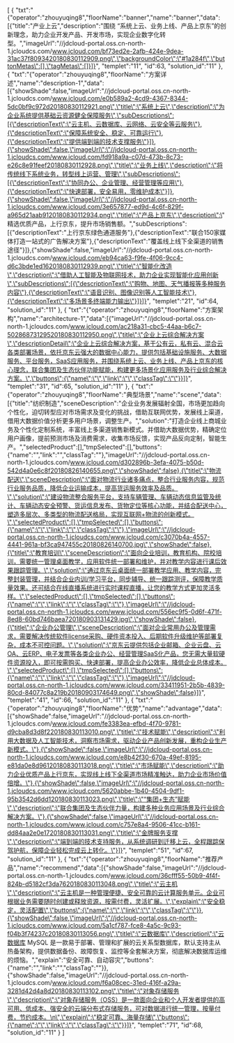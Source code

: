 [
	{
		"txt":"{\"operator\":\"zhouyuqing8\",\"floorName\":\"banner\",\"name\":\"banner\",\"data\":[{\"title\":\"产业上云\",\"description\":\"围绕 “系统上云、业务上线、产品上京东”的创新理念，助力企业开发产品、开发市场，实现企业数字化转型。\",\"imageUrl\":\"//jdcloud-portal.oss.cn-north-1.jcloudcs.com/www.jcloud.com/bf73ed2e-2afb-424e-9dea-31ac37f8093420180830112909.png\",\"backgroundColor\":\"#1a284f\",\"buttonMetas\":[],\"tagMetas\":[]}]}",
		"templet":"11",
		"id":63,
		"solution_id":"11"
	},
	{
		"txt":"{\"operator\":\"zhouyuqing8\",\"floorName\":\"方案详述\",\"name\":\"description-1\",\"data\":[{\"showShade\":false,\"imageUrl\":\"//jdcloud-portal.oss.cn-north-1.jcloudcs.com/www.jcloud.com/e0b589a2-4cd9-4367-8344-5dc0bf9c972d20180830112921.png\",\"title\":\"系统上云\",\"description\":\"为企业系统提供基础云资源健全保障服务\",\"subDescriptions\":[{\"descriptionText\":\"云主机、云数据库、云网络、云安全等云服务\"},{\"descriptionText\":\"保障系统安全、稳定、可靠运行\"},{\"descriptionText\":\"提供端到端的技术支撑服务\"}]},{\"showShade\":false,\"imageUrl\":\"//jdcloud-portal.oss.cn-north-1.jcloudcs.com/www.jcloud.com/fd918a9a-c07d-473b-8c73-e26c8e91feef20180830112928.png\",\"title\":\"业务上线\",\"description\":\"将传统线下系统业务，转型线上运营、管理\",\"subDescriptions\":[{\"descriptionText\":\"协同办公、企业管理、经营管理等应用\"},{\"descriptionText\":\"快速部署，安全易用，零维护成本\"}]},{\"showShade\":false,\"imageUrl\":\"//jdcloud-portal.oss.cn-north-1.jcloudcs.com/www.jcloud.com/3e657877-ed9d-4c6f-829f-a965d21aab9120180830112934.png\",\"title\":\"产品上京东\",\"description\":\" 精选优质产品，上行京东，提升市场销售额。\",\"subDescriptions\":[{\"descriptionText\":\"上行京东绿色通道服务\"},{\"descriptionText\":\"联合150家媒体打造一站式的广告解决方案\"},{\"descriptionText\":\"覆盖线上线下全渠道的销售途径\"}]},{\"showShade\":false,\"imageUrl\":\"//jdcloud-portal.oss.cn-north-1.jcloudcs.com/www.jcloud.com/eb94ca63-f9fe-4f06-9cc4-d6c3bde1ed1620180830112939.png\",\"title\":\"智能化改造\",\"description\":\"借助人工智能及物联网技术，助力企业实现智能化应用创新\",\"subDescriptions\":[{\"descriptionText\":\"购物、地图、天气播报等多种服务内容\"},{\"descriptionText\":\"语音识别、图像识别等人工智能技术\"},{\"descriptionText\":\"多场景多终端能力输出\"}]}]}",
		"templet":"21",
		"id":64,
		"solution_id":"11"
	},
	{
		"txt":"{\"operator\":\"zhouyuqing8\",\"floorName\":\"方案架构\",\"name\":\"architecture-1\",\"data\":[{\"imageUrl\":\"//jdcloud-portal.oss.cn-north-1.jcloudcs.com/www.jcloud.com/ac218a31-cbc5-44aa-b6c7-50286873129520180830112950.png\",\"title\":\"企业上云综合解决方案\",\"descriptionDetail\":\"企业上云综合解决方案，基于公有云，私有云、混合云各类部署场景，依托京东云强大的数据中心能力，提供包括基础设施服务、大数据服务、平台服务，SaaS应用服务，并围绕系统上云、业务上线、产品上京东的核心理念，联合集团及生态伙伴功能赋能，构建更多场景化应用服务及行业综合解决方案。\",\"buttons\":{\"name\":\"\",\"link\":\"\",\"classTag\":\"\"}}]}",
		"templet":"31",
		"id":65,
		"solution_id":"11"
	},
	{
		"txt":"{\"operator\":\"zhouyuqing8\",\"floorName\":\"典型场景\",\"name\":\"scene\",\"data\":[{\"title\":\"纺织制造\",\"sceneDescription\":\"企业业务发展辐射全国，市场更加趋向个性化，迫切转型应对市场需求及变化的挑战，借助互联网优势，发展线上渠道，借用大数据价值分析更多用户场景，调整生产。\",\"solution\":\"打造企业线上商城业务及个性化定制系统，丰富线上多渠道销售新模式。并借助大数据优势，精确定位用户画像，提前预测市场及消费需求，收集市场反馈，实现产品反向定制，智能生产。\",\"selectedProduct\":[],\"tmpSelected\":[],\"buttons\":{\"name\":\"\",\"link\":\"\",\"classTag\":\"\"},\"imageUrl\":\"//jdcloud-portal.oss.cn-north-1.jcloudcs.com/www.jcloud.com/d302896b-3efa-4075-b50d-542d4a0e6c8f20180826140655.png\",\"showShade\":false},{\"title\":\"物流配送\",\"sceneDescription\":\"面对物流行业诸多痛点，整合行业服务内容，规范行业服务品质，降低企业运输成本，提高货运服务效率及品质。\",\"solution\":\"建设物流整合服务平台，支持车辆管理、车辆动态信息监管及统计、车辆动态安全预警、货运信息发布、货物定位等核心功能，并结合配送中心，塑造多层次、多类型的物流配送格局，实现互联网+物流的创新模式。\",\"selectedProduct\":[],\"tmpSelected\":[],\"buttons\":{\"name\":\"\",\"link\":\"\",\"classTag\":\"\"},\"imageUrl\":\"//jdcloud-portal.oss.cn-north-1.jcloudcs.com/www.jcloud.com/c3070b4a-4557-4441-961a-bf3ca947455c20180826140700.jpg\",\"showShade\":false},{\"title\":\"教育培训\",\"sceneDescription\":\"面向企业培训，教育机构、院校培训，需要统一管理桌面教学，应用软件统一部署和维护，并对教学内容进行课后效果跟踪管理。\",\"solution\":\"通过京东云桌面统一部署教学应用、教学内容，完整封装管理，并结合企业内训/学习平台，同步辅导、统一跟踪测评，保障教学质量效果。还可结合在线直播系统进行实时课程直播，让您的教学方式更加灵活多样。\",\"selectedProduct\":[],\"tmpSelected\":[],\"buttons\":{\"name\":\"\",\"link\":\"\",\"classTag\":\"\"},\"imageUrl\":\"//jdcloud-portal.oss.cn-north-1.jcloudcs.com/www.jcloud.com/556ec9f5-0d6f-471f-8ed8-60bd746baea720180903131429.jpg\",\"showShade\":false},{\"title\":\"企业办公管理\",\"sceneDescription\":\"面对企业常用办公及管理需求，需要解决传统软件license采购、硬件资本投入、后期软件升级维护等部署复杂，成本不可控问题。\",\"solution\":\"京东云提供包括企业邮箱、企业云盘、云OA、云ERP、电子发票等各类企业办公、经营管理SaaS化产品，您无需大量软硬件资源投入，即可按需购买、快速部署，提高企业办公效率，降低企业总体成本。\",\"selectedProduct\":[],\"tmpSelected\":[],\"buttons\":{\"name\":\"\",\"link\":\"\",\"classTag\":\"\"},\"imageUrl\":\"//jdcloud-portal.oss.cn-north-1.jcloudcs.com/www.jcloud.com/33411951-2b5b-4839-80cd-84077c8a219b20180903174649.png\",\"showShade\":false}]}",
		"templet":"41",
		"id":66,
		"solution_id":"11"
	},
	{
		"txt":"{\"operator\":\"zhouyuqing8\",\"floorName\":\"优势\",\"name\":\"advantage\",\"data\":[{\"showShade\":false,\"imageUrl\":\"//jdcloud-portal.oss.cn-north-1.jcloudcs.com/www.jcloud.com/fe3383ea-efbd-4f70-9781-d9cba8d3d8f220180830113010.png\",\"title\":\"技术赋能\",\"description\":\"利用大数据及人工智能技术，洞察市场需求，驱动企业产品创新发展，重构企业生产新模式。\"},{\"showShade\":false,\"imageUrl\":\"//jdcloud-portal.oss.cn-north-1.jcloudcs.com/www.jcloud.com/e8b42f30-670a-49ef-8195-e81da0e8d96120180830113018.png\",\"title\":\"市场赋能\",\"description\":\"助力企业优质产品上行京东，实现线上线下全渠道市场精准触达，助力企业市场价值倍增。\"},{\"showShade\":false,\"imageUrl\":\"//jdcloud-portal.oss.cn-north-1.jcloudcs.com/www.jcloud.com/5620abbe-1b40-4504-9df1-95b3542d6dd120180830113023.png\",\"title\":\"“集团+生态”赋能\",\"description\":\"联合集团及生态伙伴力量，构建多种业务应用场景及行业综合解决方案。\"},{\"showShade\":false,\"imageUrl\":\"//jdcloud-portal.oss.cn-north-1.jcloudcs.com/www.jcloud.com/c757e8a4-9506-41cc-b161-dd84aa2e0e1720180830113031.png\",\"title\":\"金牌服务支撑\",\"description\":\"端到端的技术支持服务，从系统调研到迁移上云，全程跟踪保驾护航，保障企业轻松完成云上转化。\"}]}",
		"templet":"51",
		"id":67,
		"solution_id":"11"
	},
	{
		"txt":"{\"operator\":\"zhouyuqing8\",\"floorName\":\"推荐产品\",\"name\":\"recommend\",\"data\":[{\"showShade\":false,\"imageUrl\":\"//jdcloud-portal.oss.cn-north-1.jcloudcs.com/www.jcloud.com/36cfff55-50b9-4f4f-824b-d5182cf3da7620180830113048.png\",\"title\":\"云主机\",\"description\":\"云主机是一种管理便捷、安全可靠的云计算服务单元。企业可根据业务需要随时创建或释放资源，按需付费，灵活扩展。\",\"explain\":\"安全稳定，灵活配置\",\"buttons\":{\"name\":\"\",\"link\":\"\",\"classTag\":\"\"}},{\"showShade\":false,\"imageUrl\":\"//jdcloud-portal.oss.cn-north-1.jcloudcs.com/www.jcloud.com/5a1cf787-fce8-4a5c-9c93-f04b3f74237c20180830113056.png\",\"title\":\"云数据库\",\"description\":\"云数据库 MySQL 是一款易于部署、管理和扩展的云关系型数据库，默认支持主从热备架构，提供数据备份、故障恢复、监控等全套解决方案，彻底解决数据库运维的烦恼。\",\"explain\":\"安全可靠、自动容灾\",\"buttons\":{\"name\":\"\",\"link\":\"\",\"classTag\":\"\"}},{\"showShade\":false,\"imageUrl\":\"//jdcloud-portal.oss.cn-north-1.jcloudcs.com/www.jcloud.com/f6a08cec-31ed-416f-a29a-3281d42d4a8d20180830113102.png\",\"title\":\"对象存储服务\",\"description\":\"对象存储服务（OSS）是一款面向企业和个人开发者提供的高可用、低成本、强安全的云端分布式存储服务，可对数据进行统一管理，按量付费，节约成本。\n\",\"explain\":\"稳定可靠、海量存储\",\"buttons\":{\"name\":\"\",\"link\":\"\",\"classTag\":\"\"}}]}",
		"templet":"71",
		"id":68,
		"solution_id":"11"
	}
]